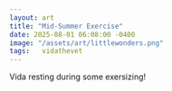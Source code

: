 ```yaml
---
layout: art
title: "Mid-Summer Exercise"
date: 2025-08-01 06:08:00 -0400
image: "/assets/art/littlewonders.png"
tags:   vidathevet
---
```


Vida resting during some exersizing!
